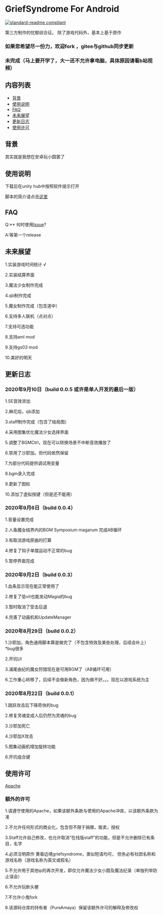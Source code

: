 #  GriefSyndrome For Android

[![standard-readme compliant](https://img.shields.io/badge/readme%20style-standard-brightgreen.svg?style=flat-square)](https://github.com/RichardLitt/standard-readme)

第三方制作的忧郁综合征。
除了游戏代码外，基本上基于原作

 
### 如果您希望尽一份力，欢迎fork ，gitee与github同步更新

### 未完成（马上要开学了，大一还不允许拿电脑，具体原因请看b站视频）


## 内容列表

- [背景](#背景)
- [使用说明](#使用说明)
- [FAQ](#FAQ)
- [未来展望](#未来展望)
- [更新日志](#更新日志)
- [使用许可](#使用许可)

## 背景

其实就是我想在安卓玩小圆罢了

## 使用说明

下载后在unity hub中按照软件提示打开

脚本的简介请点击[这里](Dev.md) 

## FAQ

Q:** 何时使用[Issue](https://gitee.com/pureamaya/GriefSyndrome-For-Android/issues)?

A:等第一个release

## 未来展望

1.实装游戏时间统计 √

2.实装结算界面

3.魔法少女制作完成

4.qb制作完成

5.魔女制作完成（包含道中）

6.支持多人联机（点对点）

7.支持可选功能

8.支持aml mod

9.支持gs03 mod

10.美好的明天

## 更新日志

 ###  2020年9月10日（build 0.0.5 或许是单人开发的最后一版） 

1.SE音效添加

2.麻花焰，qb添加

3.staff制作完成（包含了结局图）

4.采用图集优化魔法少女选择界面

5.调整了BGMCtrl，现在可以转换场景不中断音效播放了

6.禁用了沙耶加。但代码依然保留

7.为部分代码提供调试用变量

8.bgm录入完成

9.更新了图标

10.添加了虚拟按键（但是还不能用）

 ###  2020年9月6日（build 0.0.4） 

1.音量设置完成

2.人鱼魔女结界内的BGM Symposium magarum 完成AB循环

3.有取消游戏原曲的打算

4.修复了钩子单摆运动不正常的bug

5.暂停界面完成

 ###  2020年9月2日（build 0.0.3） 

1.血条显示现在能正常使用了

2.修复了低vit也能发动Magia的bug

3.暂时取消了受击后退

4.完善了动画机和UpdateManager

 ###  2020年8月29日（build 0.0.2） 

1.沙耶加，角色通用脚本算是做完了（不包含特效及某些处理，后续会补上）*bug很多

2.开坑UI

3.浦尾由纪的魔女狩猎现在是可用BGM了（AB循环可用）

6.工作重心转移了，后续不会做新角色，因为做不好。。。现在以游戏系统为主

 ### 2020年8月22日（build 0.0.1） 

1.跳跃攻击后下降奇快的bug

2.修复灵魂变成人后仍然为灵魂的bug

3.沙耶加死亡

4.沙耶加X攻击

5.图集动画机增加旋转功能

6.开坑组合键


## 使用许可

[Apache](LICENSE) 

### 额外的许可

1.请遵守使用的Apache，如果该额外条款与使用的Apache冲突，以该额外条款为准

2.不允许任何形式的商业化，包含但不限于捐赠，贩卖，授权

3.Staff允许自己修改，也允许取消“在线版staff”的功能，但是不允许删除已有条目，名字

4.必须注明原作 黄昏边境griefsyndrome，类似短语均可，
但务必有社团名称和游戏名称（游戏名称为英文或假名）

5.不允许用于其他ip的再次开发，即仅允许魔法少女小圆及魔法纪录（单独列举防止误会）

6.不允许玩断头梗

7.不允许小鬼fork

8.该源码仓库的持有者（PureAmaya）保留该额外许可的解释及修改权
